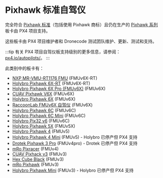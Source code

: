 # Pixhawk 标准自驾仪

完全符合 [Pixhawk 标准](https://pixhawk.org/)（包括使用 Pixhawk 商标）且仍在生产的 [Pixhawk 系列](../flight_controller/pixhawk_series.md) 板卡由 PX4 项目支持。

这些板卡由 PX4 项目维护者和 Dronecode 测试团队维护、更新、测试和支持。

:::tip
有关 PX4 项目自驾仪板支持级别的更多信息，请参阅：[px4.io/autopilots/](https://px4.io/autopilots/)。
:::

此类别中的板卡有：

- [NXP MR-VMU-RT1176 FMU](../flight_controller/nxp_mr_vmu_rt1176.md) (FMUv6X-RT)
- [Holybro Pixhawk 6X-RT](../flight_controller/pixhawk6x-rt.md) (FMUv6X-RT)
- [Holybro Pixhawk 6X Pro (FMUv6X)](../flight_controller/pixhawk6x_pro.md) (FMUv6X)
- [CUAV Pixhawk V6X](../flight_controller/cuav_pixhawk_v6x.md) (FMUv6X)
- [Holybro Pixhawk 6X](../flight_controller/pixhawk6x.md) (FMUv6X)
- [RaccoonLab FMUv6X 自驾仪](../flight_controller/raccoonlab_fmu6x.md) (FMUv6X)
- [Holybro Pixhawk 6C](../flight_controller/pixhawk6c.md) (FMUv6C)
- [Holybro Pixhawk 6C Mini](../flight_controller/pixhawk6c_mini.md) (FMUv6C)
- [Holybro Pix32 v6](../flight_controller/holybro_pix32_v6.md) (FMUv6C)
- [Holybro Pixhawk 5X](../flight_controller/pixhawk5x.md) (FMUv5X)
- [Holybro Pixhawk 4](../flight_controller/pixhawk4.md) (FMUv5)
- [Holybro Pixhawk 4 Mini](../flight_controller/pixhawk4_mini.md) (FMUv5) - Holybro 已停产但 PX4 支持
- [Drotek Pixhawk 3 Pro](../flight_controller/pixhawk3_pro.md) (FMUv4pro) - Drotek 已停产但 PX4 支持
- [mRo Pixracer](../flight_controller/pixracer.md) (FMUv4)
- [CUAV Pixhack v3](../flight_controller/pixhack_v3.md) (FMUv3)
- [Hex Cube Black](../flight_controller/pixhawk-2.md) (FMUv3)
- [mRo Pixhawk](../flight_controller/mro_pixhawk.md) (FMUv3)
- [Holybro Pixhawk Mini](../flight_controller/pixhawk_mini.md) (FMUv3) - Holybro 已停产但 PX4 支持
